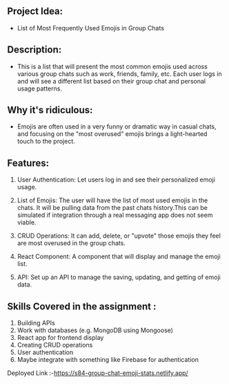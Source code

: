 ## Project Idea: 
- List of Most Frequently Used Emojis in Group Chats

## Description:
- This is a list that will present the most common emojis used across various group chats such as work, friends, family, etc. Each user logs in and will see a different list based on their group chat and personal usage patterns.

## Why it's ridiculous:
- Emojis are often used in a very funny or dramatic way in casual chats, and focusing on the "most overused" emojis brings a light-hearted touch to the project.

## Features: 
1) User Authentication: Let users log in and see their personalized emoji usage.

2) List of Emojis: The user will have the list of most used emojis in the chats. It will be pulling data from the past chats history.This can be simulated if integration through a real messaging app does not seem viable.

3) CRUD Operations: It can add, delete, or "upvote" those emojis they feel are most overused in the group chats.

4) React Component: A component that will display and manage the emoji list.

5) API: Set up an API to manage the saving, updating, and getting of emoji data.

## Skills Covered in the assignment :
1) Building APIs
2) Work with databases (e.g. MongoDB using Mongoose)
3) React app for frontend display
4) Creating CRUD operations
5) User authentication
6) Maybe integrate with something like Firebase for authentication


Deployed Link :-https://s84-group-chat-emoji-stats.netlify.app/